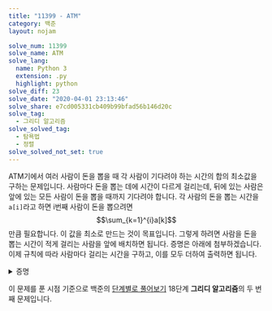 ```yaml
---
title: "11399 - ATM"
category: 백준
layout: nojam

solve_num: 11399
solve_name: ATM
solve_lang:
  name: Python 3
  extension: .py
  highlight: python
solve_diff: 23
solve_date: "2020-04-01 23:13:46"
solve_share: e7cd005331cb409b99bfad56b146d20c
solve_tag:
  - 그리디 알고리즘
solve_solved_tag:
  - 탐욕법
  - 정렬
solve_solved_not_set: true
---
```


ATM기에서 여러 사람이 돈을 뽑을 때 각 사람이 기다려야 하는 시간의 합의 최소값을 구하는 문제입니다. 사람마다 돈을 뽑는 데에 시간이 다르게 걸리는데, 뒤에 있는 사람은 앞에 있는 모든 사람이 돈을 뽑을 때까지 기다려야 합니다. 각 사람의 돈을 뽑는 시간을 `a[i]`라고 하면 i번째 사람이 돈을 뽑으려면 $$\sum_{k=1}^{i}a[k]$$만큼 필요합니다. 이 값을 최소로 만드는 것이 목표입니다. 그렇게 하려면 사람을 돈을 뽑는 시간이 적게 걸리는 사람을 앞에 배치하면 됩니다. 증명은 아래에 첨부하겠습니다. 이제 규칙에 따라 사람마다 걸리는 시간을 구하고, 이를 모두 더하여 출력하면 됩니다.

<p><details>
<summary>증명</summary>
각 사람마다 돈을 뽑는 데에 걸리는 시간 a가 있습니다. 문제의 규칙에 따라 각 사람이 돈을 뽑는 데까지 필요한 시간 b를 아래와 같이 정의합니다.

$$
b_i=\sum_{k=1}^{i}a_k
$$

이제 문제에서 구하려는 시간 c를 정의합니다.

$$
c=\sum_{k=1}^{n}b_k=\sum_{k=1}^{n}\sum_{i=1}^{k}a_i=\sum_{k=1}^{n}(n+1-k)a_k
$$

수열 a의 j번째 원소인 a<sub>j</sub>와 그 다음 원소인 a<sub>j+1</sub>의 대소 관계에 따라 c의 값이 어떻게 바뀌는지 알아봅시다. c는 아래와 같이 됩니다.

$$
c=\sum_{k=1}^{n}(n+1-k)a_k=na_1+(n-1)a_2+...+(n+1-j)a_j+(n-j)a_{j+1}+...+a_n
$$

어떤 두 값을 a<sub>j</sub>과 a<sub>j+1</sub>에 할당해야 한다면, 자명하게도 a<sub>j</sub>와 a<sub>j+1</sub> 중 a<sub>j</sub>에 넣는 것이 c 값을 더 줄일 수 있을 것입니다. 작은 값이 a<sub>j+1</sub>에 들어가면 c 값이 할당할 두 값의 차이만큼 늘어납니다. 따라서 작은 값이 앞으로 와야 합니다. 이 방법을 버블 정렬처럼 인접한 원소끼리 적용하여 재배열시킨다면 a는 증가수열, 즉, 정렬된 상태가 될 것입니다. 따라서 주어진 돈 뽑는 시간 수열을 정렬하면 총 필요한 시간을 최소로 만들 수 있습니다.
</details></p>

이 문제를 푼 시점 기준으로 백준의 [단계별로 풀어보기](http://noj.am/p/s) 18단계 **그리디 알고리즘**의 두 번째 문제입니다.
